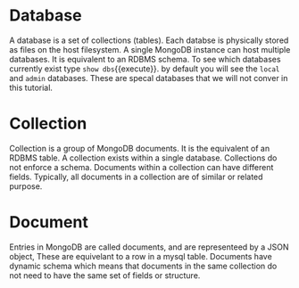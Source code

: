 # Database
A database is a set of collections (tables). Each databse is physically stored as files on the host filesystem. A single MongoDB instance can host multiple databases. It is equivalent to an RDBMS schema.
To see which databases currently exist type `show dbs`{{execute}}. by default you will see the `local` and `admin` databases. These are specal databases that we will not conver in this tutorial.


# Collection
Collection is a group of MongoDB documents. It is the equivalent of an RDBMS table. A collection exists within a single database. Collections do not enforce a schema. Documents within a collection can have different fields. Typically, all documents in a collection are of similar or related purpose.

# Document
Entries in MongoDB are called documents, and are representeed by a JSON object,  These are equivelant to a row in a mysql table. 
Documents have dynamic schema which means that documents in the same collection do not need to have the same set of fields or structure. 
